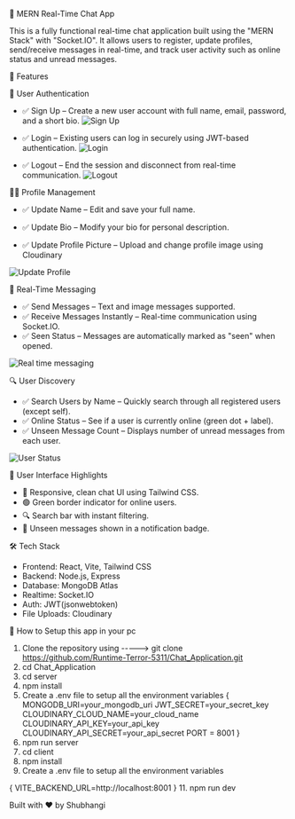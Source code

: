 💬 MERN Real-Time Chat App

This is a fully functional real-time chat application built using the "MERN Stack" with "Socket.IO".
It allows users to register, update profiles, send/receive messages in real-time, and track user activity such as online status and unread messages.

🚀 Features

👤 User Authentication
- ✅ Sign Up – Create a new user account with full name, email, password, and a short bio.
![Sign Up](https://github.com/user-attachments/assets/51c605ee-3e8d-4f57-8cdc-084f73860e11)
  
- ✅ Login – Existing users can log in securely using JWT-based authentication.
![Login](https://github.com/user-attachments/assets/d3dd73f9-f53b-4b3a-9867-5b89be760f9b)

  
- ✅ Logout – End the session and disconnect from real-time communication.
  ![Logout](https://github.com/user-attachments/assets/a1b9f508-8d78-4fdd-91a0-a92f33058d29)

🙍‍♂️ Profile Management

- ✅ Update Name – Edit and save your full name.

- ✅ Update Bio – Modify your bio for personal description.

- ✅ Update Profile Picture – Upload and change profile image using Cloudinary

![Update Profile](https://github.com/user-attachments/assets/8ca5806a-57cc-4378-a98d-e25fe4dab355)

💬 Real-Time Messaging
- ✅ Send Messages – Text and image messages supported.
- ✅ Receive Messages Instantly – Real-time communication using Socket.IO.
- ✅ Seen Status – Messages are automatically marked as "seen" when opened.

![Real time messaging](https://github.com/user-attachments/assets/70237624-29ad-4abc-8906-d40e2db23c7d)

🔍 User Discovery
- ✅ Search Users by Name – Quickly search through all registered users (except self).
- ✅ Online Status – See if a user is currently online (green dot + label).
- ✅ Unseen Message Count – Displays number of unread messages from each user.


![User Status](https://github.com/user-attachments/assets/13178ddc-b1b8-41b7-805a-583092f2d1bc)


📱 User Interface Highlights
- 🎨 Responsive, clean chat UI using Tailwind CSS.
- 🟢 Green border indicator for online users.
- 🔍 Search bar with instant filtering.
- 🔢 Unseen messages shown in a notification badge.

 🛠 Tech Stack

- Frontend: React, Vite, Tailwind CSS
- Backend: Node.js, Express
- Database: MongoDB Atlas
- Realtime: Socket.IO
- Auth: JWT(jsonwebtoken)
- File Uploads: Cloudinary



📌 How to Setup this app in your pc

1. Clone the repository using ----->  git clone https://github.com/Runtime-Terror-5311/Chat_Application.git
2. cd Chat_Application
3. cd server
4. npm install
5. Create a .env file to setup all the environment variables
   {
     MONGODB_URI=your_mongodb_uri
    JWT_SECRET=your_secret_key
    CLOUDINARY_CLOUD_NAME=your_cloud_name
    CLOUDINARY_API_KEY=your_api_key
    CLOUDINARY_API_SECRET=your_api_secret
   PORT = 8001
   }
7. npm run server
8. cd client
9. npm install
10. Create a .env file to setup all the environment variables

   {
     VITE_BACKEND_URL=http://localhost:8001
   }
11. npm run dev



Built with ❤️ by Shubhangi






